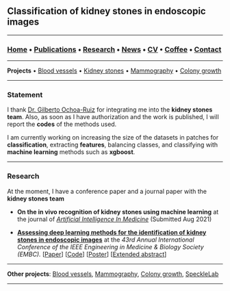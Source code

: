 ## Classification of kidney stones in endoscopic images

---

###  [Home](/index) • [Publications](/publications) • [Research](/research) • [News](/news) • [CV](/brief_cv) • [Coffee](/coffee) • [Contact](/contact)

---


**Projects** • [Blood vessels](/bloodvessels) • [Kidney stones](/kidneystones) • [Mammography](/mammography) • [Colony growth](/colonygrowth)

---


### Statement

I thank [Dr. Gilberto Ochoa-Ruiz](https://gda.itesm.mx/faculty/en/professors/gilberto-ochoa-ruiz) for integrating me into the **kidney stones team**. Also, as soon as I have authorization and the work is published, I will report the **codes** of the methods used.

 I am currently working on increasing the size of the datasets in patches for **classification**, extracting **features**, balancing classes, and classifying with **machine learning** methods such as **xgboost**. 





---

### Research

At the moment, I have a conference paper and a journal paper with the **kidney stones team**

* **On the in vivo recognition of kidney stones using machine learning** at the journal of [*Artificial Intelligence In Medicine*](https://www.sciencedirect.com/journal/artificial-intelligence-in-medicine*) (Submitted Aug 2021)

* [**Assessing  deep  learning methods  for  the  identification of kidney  stones in endoscopic images**](https://arxiv.org/abs/2103.01146) at the *43rd Annual International Conference of the IEEE Engineering in Medicine & Biology Society (EMBC).*
[[Paper](https://arxiv.org/abs/2103.01146)]
[[Code](mailto:gilberto.ochoa@tec.com?subject=%20Code%20Arxiv,%20Assessing%20deep%20learning%20methods%20for%20the%20identification%20of%20kidney%20stones%20in%20endoscopic%20images)]
[[Poster](https://research.latinxinai.org/papers/cvpr/2021/png/6_poster_06.png)]
[[Extended abstract](https://research.latinxinai.org/papers/cvpr/2021/pdf/6_CameraReady_06.pdf)]



---


**Other projects**: [Blood vessels](/bloodvessels), [Mammography](/mammography), [Colony growth](/colonygrowth), [SpeckleLab](/specklelab)

---
